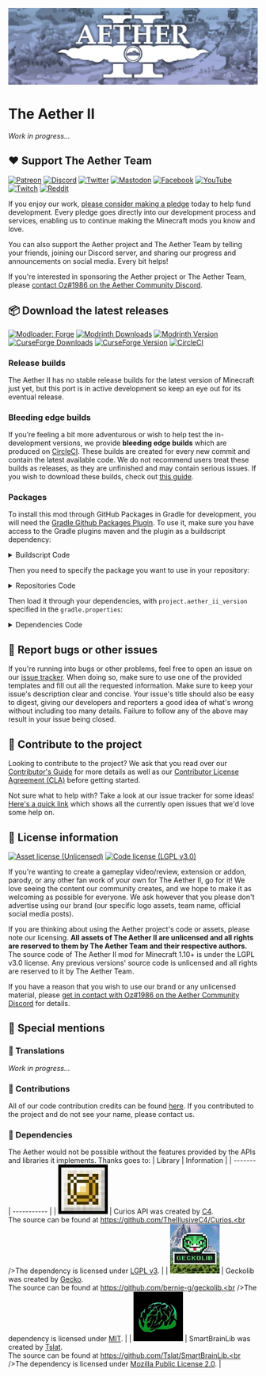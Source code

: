 ![Banner image](assets/banner.webp)
# The Aether II

*Work in progress...*

## :heart: Support The Aether Team

[![Patreon](https://img.shields.io/endpoint.svg?url=https%3A%2F%2Fshieldsio-patreon.vercel.app%2Fapi%3Fusername%3DTheAetherTeam%26type%3Dpatrons&style=flat-square&logoColor=white)](https://patreon.com/TheAetherTeam)
[![Discord](https://img.shields.io/discord/118816101936267265.svg?label=discord&logoColor=FFFFFF&logo=discord&color=7289DA&style=flat-square)](https://discord.gg/aethermod)
[![Twitter](https://img.shields.io/badge/twitter-@DevAether-lightgrey?style=flat-square&logo=twitter&color=1DA1F2&logoColor=white)](https://twitter.com/DevAether)
[![Mastodon](https://img.shields.io/mastodon/follow/110581810287361848?domain=https%3A%2F%2Fmastodon.gamedev.place%2F&label=mastodon&logo=mastodon&logoColor=white&style=flat-square)](https://mastodon.gamedev.place/@DevAether)
[![Facebook](https://img.shields.io/badge/facebook-AetherMod-blue?logo=facebook&style=flat-square&color=1877F2&logoColor=white)](https://www.facebook.com/AetherMod)
[![YouTube](https://img.shields.io/badge/youtube-@DevAether-blue?color=FF0000&label=youtube&logo=youtube&style=flat-square)](https://www.youtube.com/@DevAether)
[![Twitch](https://img.shields.io/twitch/status/theaetherteam?logo=twitch&style=flat-square&logoColor=white)](https://www.twitch.tv/theaetherteam)
[![Reddit](https://img.shields.io/reddit/subreddit-subscribers/TheAether?color=FF4500&label=reddit&logo=reddit&style=flat-square&logoColor=white)](https://www.reddit.com/r/TheAether/)

If you enjoy our work, [please consider making a pledge](https://patreon.com/TheAetherTeam) today to help fund development. Every pledge goes directly into our development process and services, enabling us to continue making the Minecraft mods you know and love.

You can also support the Aether project and The Aether Team by telling your friends, joining our Discord server, and sharing our progress and announcements on social media. Every bit helps!

If you're interested in sponsoring the Aether project or The Aether Team, please [contact Oz#1986 on the Aether Community Discord](https://discord.gg/aethermod).

## :package: Download the latest releases
[![Modloader: Forge](https://img.shields.io/badge/mod%20loader-forge-CC974D?style=flat-square)](https://files.minecraftforge.net/net/minecraftforge/forge/)
[![Modrinth Downloads](https://img.shields.io/modrinth/dt/YhmgMVyu?color=JD2NSu5O&logo=modrinth)]()
[![Modrinth Version](https://img.shields.io/modrinth/game-versions/YhmgMVyu?color=JD2NSu5O&label=latest&logo=modrinth&last=true)]()
[![CurseForge Downloads](http://cf.way2muchnoise.eu/aetherii.svg)]()
[![CurseForge Version](http://cf.way2muchnoise.eu/versions/aetherii_latest.svg)]()
[![CircleCI](https://circleci.com/ghThe-Aether-Team/The-Aether-II/tree/1.19.4-develop.svg?style=shield)](https://app.circleci.com/pipelines/github/The-Aether-Team/The-Aether-II?branch=1.19.4-develop)
### Release builds
The Aether II has no stable release builds for the latest version of Minecraft just yet, but this port is in active development so keep an eye out for its eventual release.

### Bleeding edge builds
If you’re feeling a bit more adventurous or wish to help test the in-development versions, we provide **bleeding edge builds** which are produced on [CircleCI](https://app.circleci.com/pipelines/github/The-Aether-Team/The-Aether-II). These builds are created for every new commit and contain the latest available code. We do not recommend users treat these builds as releases, as they are unfinished and may contain serious issues. If you wish to download these builds, check out [this guide](https://github.com/The-Aether-Team/The-Aether-II/wiki/CircleCI-Guide).

### Packages
To install this mod through GitHub Packages in Gradle for development, you will need the [Gradle Github Packages Plugin](https://github.com/0ffz/gpr-for-gradle). To use it, make sure you have access to the Gradle plugins maven and the plugin as a buildscript dependency:

<details>
<summary> Buildscript Code</summary>

```
buildscript {
  repositories {
    ...
    maven {
        name 'Gradle'
        url "https://plugins.gradle.org/m2/"
    }
  }
  dependencies {
    ...
    classpath group: 'io.github.0ffz', name: 'gpr-for-gradle', version: '1.+', changing: true
  }
}
...
apply plugin: 'io.github.0ffz.github-packages'
```

</details>

Then you need to specify the package you want to use in your repository:

<details>
<summary> Repositories Code</summary>

```
repositories {
  ...
  maven githubPackage.invoke("The-Aether-Team/The-Aether-II")
}
```

</details>

Then load it through your dependencies, with `project.aether_ii_version` specified in the `gradle.properties`:

<details>
<summary> Dependencies Code</summary>

```
dependencies {
  ...
  compileOnly "com.aetherteam.aether_ii:aether_ii:${project.aether_ii_version}"
  runtimeOnly fg.deobf("com.aetherteam.aether_ii:aether_ii:${project.aether_ii_version}")
  ...
}
```

</details>

## :bug: Report bugs or other issues
If you're running into bugs or other problems, feel free to open an issue on our [issue tracker](https://github.com/The-Aether-Team/The-Aether-II/issues). When doing so, make sure to use one of the provided templates and fill out all the requested information. Make sure to keep your issue's description clear and concise. Your issue's title should also be easy to digest, giving our developers and reporters a good idea of what's wrong without including too many details. Failure to follow any of the above may result in your issue being closed.

## :wrench: Contribute to the project
Looking to contribute to the project? We ask that you read over our [Contributor's Guide](https://github.com/The-Aether-Team/The-Aether-II/blob/1.19.4-develop/docs/CONTRIBUTING.md) for more details as well as our [Contributor License Agreement (CLA)](https://github.com/The-Aether-Team/The-Aether-II/blob/1.19.4-develop/docs/AGREEMENT.md) before getting started.

Not sure what to help with? Take a look at our issue tracker for some ideas! [Here's a quick link](https://github.com/The-Aether-Team/The-Aether-II/labels/status%2Fhelp-wanted) which shows all the currently open issues that we'd love some help on.

## :scroll: License information
[![Asset license (Unlicensed)](https://img.shields.io/badge/assets%20license-All%20Rights%20Reserved-red.svg?style=flat-square)](https://en.wikipedia.org/wiki/All_rights_reserved)
[![Code license (LGPL v3.0)](https://img.shields.io/badge/code%20license-LGPL%20v3.0-green.svg?style=flat-square)](https://github.com/The-Aether-Team/The-Aether-II/blob/1.19.4-develop/LICENSE.txt)

If you're wanting to create a gameplay video/review, extension or addon, parody, or any other fan work of your own for The Aether II, go for it! We love seeing the content our community creates, and we hope to make it as welcoming as possible for everyone. We ask however that you please don't advertise using our brand (our specific logo assets, team name, official social media posts).

If you are thinking about using the Aether project's code or assets, please note our licensing. **All assets of The Aether II are unlicensed and all rights are reserved to them by The Aether Team and their respective authors.** The source code of The Aether II mod for Minecraft 1.10+ is under the LGPL v3.0 license. Any previous versions' source code is unlicensed and all rights are reserved to it by The Aether Team.

If you have a reason that you wish to use our brand or any unlicensed material, please [get in contact with Oz#1986 on the Aether Community Discord](https://discord.gg/aethermod) for details.

## :star2: Special mentions
### :speech_balloon: Translations

*Work in progress...*

### :hammer: Contributions
All of our code contribution credits can be found [here](https://github.com/The-Aether-Team/The-Aether-II/blob/1.19.4-develop/docs/CREDITS.txt). If you contributed to the project and do not see your name, please contact us.

### :file_folder: Dependencies
The Aether would not be possible without the features provided by the APIs and libraries it implements. Thanks goes to:
| Library | Information |
| ------- | ----------- |
| [![Curios](assets/dependencies/curios.webp)](https://www.curseforge.com/minecraft/mc-mods/curios) | Curios API was created by [C4](https://github.com/TheIllusiveC4).<br />The source can be found at https://github.com/TheIllusiveC4/Curios.<br />The dependency is licensed under [LGPL v3](https://www.gnu.org/licenses/lgpl-3.0). |
| [![Curios](assets/dependencies/geckolib.webp)](https://www.curseforge.com/minecraft/mc-mods/geckolib) | Geckolib was created by [Gecko](https://github.com/bernie-g).<br />The source can be found at https://github.com/bernie-g/geckolib.<br />The dependency is licensed under [MIT](https://opensource.org/license/mit/). |
| [![Curios](assets/dependencies/sbl.webp)](https://www.curseforge.com/minecraft/mc-mods/smartbrainlib) | SmartBrainLib was created by [Tslat](https://github.com/Tslat).<br />The source can be found at https://github.com/Tslat/SmartBrainLib.<br />The dependency is licensed under [Mozilla Public License 2.0](https://www.mozilla.org/en-US/MPL/2.0/). |
